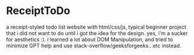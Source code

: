 # ReceiptToDo
a receipt-styled todo list website with html/css/js, typical beginner project that i did not want to do until i got the idea for the design. yes, i'm a sucker for aesthetics :).
i learned a lot about DOM Manipulation, and tried to minimize GPT help and use stack-overflow/geeksforgeeks...etc instead.
